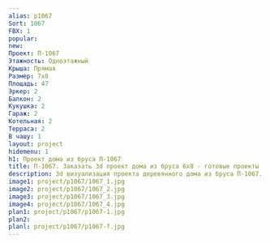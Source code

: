 ```yaml
---
alias: p1067
Sort: 1067
FBX: 1
popular: 
new: 
Проект: П-1067
Этажность: Одноэтажный
Крыша: Прямая
Размер: 7х8
Площадь: 47
Эркер: 2
Балкон: 2
Кукушка: 2
Гараж: 2
Котельная: 2
Терраса: 2
В чашу: 1
layout: project
hidemenu: 1
h1: Проект дома из бруса П-1067
title: П-1067. Заказать 3d проект дома из бруса 6х8 - готовые проекты
description: 3d визуализация проекта деревянного дома из бруса П-1067. Площадь 47 м2, размер 6х8. Вы можете внести любые изменения в проект.
image1: project/p1067/1067_1.jpg
image2: project/p1067/1067_2.jpg
image3: project/p1067/1067_3.jpg
image4: project/p1067/1067_4.jpg
plan1: project/p1067/p1067-1.jpg
plan2: 
planl: project/p1067/p1067-f.jpg
---
```

